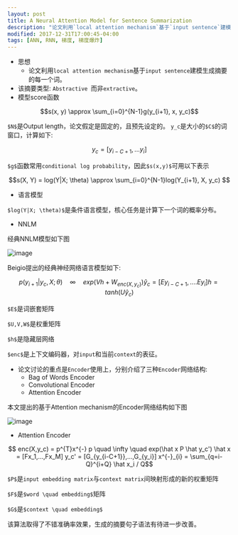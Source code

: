 ```yaml
---
layout: post
title: A Neural Attention Model for Sentence Summarization
description: "论文利用`local attention mechanism`基于`input sentence`建模生成摘要的每一个词。"
modified: 2017-12-31T17:00:45-04:00
tags: [ANN, RNN, 梯度, 梯度爆炸]
---
```



- 思想
    - 论文利用`local attention mechanism`基于`input sentence`建模生成摘要的每一个词。
- 该摘要类型: `Abstractive `而非`extractive`。
- 模型score函数
```math
s(x, y) \approx \sum_{i=0}^{N-1}g(y_{i+1}, x, y_c)
```
`$N$`是Output length，论文假定是固定的，且预先设定的。
`y_c`是大小的`$C$`的词窗口，计算如下:
```math
y_c = [y_{i-C+1}, ...y_{i}]
```
`$g$`函数常用`conditional log probability`，因此`$s(x,y)$`可用以下表示
```math
s(X, Y) = log(Y|X; \theta) \approx \sum_{i=0}^{N-1}log(Y_{i+1}, X, y_c)


```
- 语言模型

`$log(Y|X; \theta)$`是条件语言模型，核心任务是计算下一个词的概率分布。
- NNLM

经典NNLM模型如下图

![image](http://note.youdao.com/yws/public/resource/645c7ef0f51ed836661b0eb73a4e7366/xmlnote/63BDBE23B37E4B5584CE40FE99805FFA/1849)

Beigio提出的经典神经网络语言模型如下:

```math
p(y_{i+1}|y_c,X;\theta) \quad \infty \quad exp(Vh + W_{enc(X,y_c)})

\hat y_c = [Ey_{i-C+1},....Ey_{i}]

h = tanh(U \hat y_c)
```



`$E$`是词嵌套矩阵

`$U,V,W$`是权重矩阵

`$h$`是隐藏层网络

`$enc$`是上下文编码器，对`input`和当前`context`的表征。

- 论文讨论的重点是`Encoder`使用上，分别介绍了三种`Encoder`网络结构:
    - Bag of Words Encoder
    - Convolutional Encoder
    - Attention Encoder

本文提出的基于Attention mechanism的Encoder网络结构如下图


![image](http://note.youdao.com/yws/public/resource/645c7ef0f51ed836661b0eb73a4e7366/xmlnote/756D722136924F7CBE044CD21E19616C/1856)


- Attention Encoder

```math

enc(X,y_c) = p^{T}x^{-}

p \quad \infty \quad exp(\hat x P \hat y_c')

\hat x = [Fx_1,...,Fx_M]

y_c' = [G_{y_{i-C+1}},...,G_{y_i}]

x^{-}_{i} = \sum_{q=i-Q}^{i+Q} \hat x_i / Q
```

`$P$`是`input embedding matrix`与`context matrix`间映射形成的新的权重矩阵

`$F$`是`$word \quad embedding$`矩阵

`$G$`是`$context \quad embedding$`


该算法取得了不错准确率效果，生成的摘要句子语法有待进一步改善。
